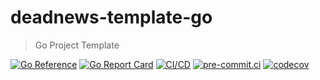 # deadnews-template-go

> Go Project Template

[![Go Reference](https://pkg.go.dev/badge/github.com/DeadNews/deadnews-template-go.svg)](https://pkg.go.dev/github.com/DeadNews/deadnews-template-go)
[![Go Report Card](https://goreportcard.com/badge/github.com/DeadNews/deadnews-template-go)](https://goreportcard.com/report/github.com/DeadNews/deadnews-template-go)
[![CI/CD](https://github.com/DeadNews/deadnews-template-go/actions/workflows/go-app.yml/badge.svg)](https://github.com/DeadNews/deadnews-template-go/actions/workflows/go-app.yml)
[![pre-commit.ci](https://results.pre-commit.ci/badge/github/DeadNews/deadnews-template-go/main.svg)](https://results.pre-commit.ci/latest/github/DeadNews/deadnews-template-go/main)
[![codecov](https://codecov.io/gh/DeadNews/deadnews-template-go/branch/main/graph/badge.svg?token=OCZDZIYPMC)](https://codecov.io/gh/DeadNews/deadnews-template-go)

